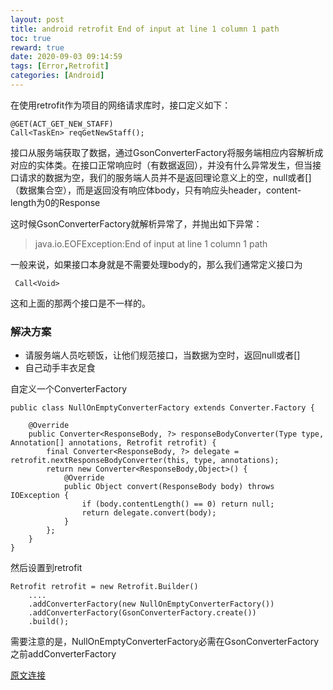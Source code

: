 ```yaml
---
layout: post
title: android retrofit End of input at line 1 column 1 path
toc: true
reward: true
date: 2020-09-03 09:14:59
tags: [Error,Retrofit]
categories: [Android]
---
```

在使用retrofit作为项目的网络请求库时，接口定义如下：
```
@GET(ACT_GET_NEW_STAFF)
Call<TaskEn> reqGetNewStaff();
```
接口从服务端获取了数据，通过GsonConverterFactory将服务端相应内容解析成对应的实体类。在接口正常响应时（有数据返回），并没有什么异常发生，但当接口请求的数据为空，我们的服务端人员并不是返回理论意义上的空，null或者[]（数据集合空），而是返回没有响应体body，只有响应头header，content-length为0的Response

这时候GsonConverterFactory就解析异常了，并抛出如下异常：
<!-- more -->
>java.io.EOFException:End of input at line 1 column 1 path 

一般来说，如果接口本身就是不需要处理body的，那么我们通常定义接口为
```
 Call<Void>
 ```
 这和上面的那两个接口是不一样的。

 ### 解决方案
 * 请服务端人员吃顿饭，让他们规范接口，当数据为空时，返回null或者[]
 * 自己动手丰衣足食
  
  自定义一个ConverterFactory
```
public class NullOnEmptyConverterFactory extends Converter.Factory {

    @Override
    public Converter<ResponseBody, ?> responseBodyConverter(Type type, Annotation[] annotations, Retrofit retrofit) {
        final Converter<ResponseBody, ?> delegate = retrofit.nextResponseBodyConverter(this, type, annotations);
        return new Converter<ResponseBody,Object>() {
            @Override
            public Object convert(ResponseBody body) throws IOException {
                if (body.contentLength() == 0) return null;
                return delegate.convert(body);
            }
        };
    }
}
```
然后设置到retrofit
```
Retrofit retrofit = new Retrofit.Builder()
    ....
    .addConverterFactory(new NullOnEmptyConverterFactory())
    .addConverterFactory(GsonConverterFactory.create())
    .build();
```

需要注意的是，NullOnEmptyConverterFactory必需在GsonConverterFactory之前addConverterFactory

[原文连接](http://www.voidcn.com/article/p-xoiqdiuz-re.html)